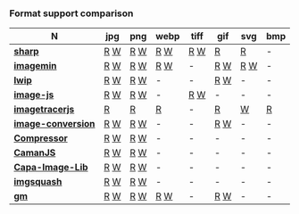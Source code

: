 ### Format support comparison

| **N** | **jpg** | **png** | **webp** | **tiff** | **gif** | **svg** | **bmp**|
| --- | --- | --- | --- | --- | --- | --- | --- |
| [**sharp**](https://github.com/lovell/sharp) | [R](https://github.com/lovell/sharp/blob/507eef3053645cbfab72df70a6e3285afc1d3699/lib/input.js#L87) [W](https://github.com/lovell/sharp/blob/507eef3053645cbfab72df70a6e3285afc1d3699/lib/output.js#L203) | [R](https://github.com/lovell/sharp/blob/507eef3053645cbfab72df70a6e3285afc1d3699/lib/input.js#L87) [W](https://github.com/lovell/sharp/blob/507eef3053645cbfab72df70a6e3285afc1d3699/lib/output.js#L279)| [R](https://github.com/lovell/sharp/blob/507eef3053645cbfab72df70a6e3285afc1d3699/lib/input.js#L87) [W](https://github.com/lovell/sharp/blob/507eef3053645cbfab72df70a6e3285afc1d3699/lib/output.js#L345) | [R](https://github.com/lovell/sharp/blob/507eef3053645cbfab72df70a6e3285afc1d3699/lib/input.js#L101) [W](https://github.com/lovell/sharp/blob/507eef3053645cbfab72df70a6e3285afc1d3699/lib/output.js#L407) | [R](https://github.com/lovell/sharp/blob/507eef3053645cbfab72df70a6e3285afc1d3699/lib/input.js#L101) | [R](https://github.com/lovell/sharp/blob/507eef3053645cbfab72df70a6e3285afc1d3699/lib/input.js#L87) | - |
| [**imagemin**](https://github.com/imagemin/imagemin) | [R](https://github.com/imagemin/imagemin/blob/cfc8ff20979ac24931aa1bbdc3eb9b97a875775a/index.js#L15) [W](https://github.com/imagemin/imagemin/blob/cfc8ff20979ac24931aa1bbdc3eb9b97a875775a/index.js#L37) | [R](https://github.com/imagemin/imagemin/blob/cfc8ff20979ac24931aa1bbdc3eb9b97a875775a/index.js#L15) [W](https://github.com/imagemin/imagemin/blob/cfc8ff20979ac24931aa1bbdc3eb9b97a875775a/index.js#L37) | [R](https://github.com/imagemin/imagemin/blob/cfc8ff20979ac24931aa1bbdc3eb9b97a875775a/index.js#L15) [W](https://github.com/imagemin/imagemin/blob/cfc8ff20979ac24931aa1bbdc3eb9b97a875775a/index.js#L37) | - | [R](https://github.com/imagemin/imagemin/blob/cfc8ff20979ac24931aa1bbdc3eb9b97a875775a/index.js#L15) [W](https://github.com/imagemin/imagemin/blob/cfc8ff20979ac24931aa1bbdc3eb9b97a875775a/index.js#L37) | [R](https://github.com/imagemin/imagemin/blob/cfc8ff20979ac24931aa1bbdc3eb9b97a875775a/index.js#L15) [W](https://github.com/imagemin/imagemin/blob/cfc8ff20979ac24931aa1bbdc3eb9b97a875775a/index.js#L37) | - |
| [**lwip**](https://github.com/EyalAr/lwip) | [R](https://github.com/EyalAr/lwip/blob/a559d24364139958ab99c9e153431bb408a031c6/lib/obtain.js#L22) [W](https://github.com/EyalAr/lwip/blob/a559d24364139958ab99c9e153431bb408a031c6/lib/BatchPrototypeInit.js#L253) | [R](https://github.com/EyalAr/lwip/blob/a559d24364139958ab99c9e153431bb408a031c6/lib/obtain.js#L22) [W](https://github.com/EyalAr/lwip/blob/a559d24364139958ab99c9e153431bb408a031c6/lib/BatchPrototypeInit.js#L253) | - | - | [R](https://github.com/EyalAr/lwip/blob/a559d24364139958ab99c9e153431bb408a031c6/lib/obtain.js#L22) [W](https://github.com/EyalAr/lwip/blob/a559d24364139958ab99c9e153431bb408a031c6/lib/BatchPrototypeInit.js#L253) | - | - |
| [**image-js**](https://github.com/image-js/image-js) | [R](https://github.com/image-js/image-js/blob/700c18a7de18bacbb6835c18bcac3c376b864a9c/packages/image-js/src/load/decodeJpeg.ts#L9) [W](https://github.com/image-js/image-js/blob/700c18a7de18bacbb6835c18bcac3c376b864a9c/packages/image-js/src/save/encodeJpeg.ts#L9) | [R](https://github.com/image-js/image-js/blob/700c18a7de18bacbb6835c18bcac3c376b864a9c/packages/image-js/src/load/decodePng.ts#L9) [W](https://github.com/image-js/image-js/blob/700c18a7de18bacbb6835c18bcac3c376b864a9c/packages/image-js/src/save/encodePng.ts#L7) | - | [R](https://github.com/image-js/tiff/blob/286d6edd1abdd9200ed982aa69feee1ed5ea62b4/src/tiffDecoder.ts#L54) [W]() | - | - | - |
| [**imagetracerjs**](https://github.com/jankovicsandras/imagetracerjs) | [R](https://github.com/jankovicsandras/imagetracerjs/blob/f66099fe02592378013d434922bf9b162ed0eb75/imagetracer_v1.2.6.js#L1133) | [R](https://github.com/jankovicsandras/imagetracerjs/blob/f66099fe02592378013d434922bf9b162ed0eb75/imagetracer_v1.2.6.js#L1133) | [R](https://github.com/jankovicsandras/imagetracerjs/blob/f66099fe02592378013d434922bf9b162ed0eb75/imagetracer_v1.2.6.js#L1133) | - | [R](https://github.com/jankovicsandras/imagetracerjs/blob/f66099fe02592378013d434922bf9b162ed0eb75/imagetracer_v1.2.6.js#L1133) | [W](https://github.com/jankovicsandras/imagetracerjs/blob/f66099fe02592378013d434922bf9b162ed0eb75/imagetracer_v1.2.6.js#L1016) | [R](https://github.com/jankovicsandras/imagetracerjs/blob/f66099fe02592378013d434922bf9b162ed0eb75/imagetracer_v1.2.6.js#L1133) |
| [**image-conversion**](https://github.com/WangYuLue/image-conversion) | [R](https://github.com/WangYuLue/image-conversion/blob/9b2c43527adc1bece64a725beb79148bd0186752/src/dataURLtoImage.ts#L7) [W](https://github.com/WangYuLue/image-conversion/blob/9b2c43527adc1bece64a725beb79148bd0186752/src/downloadFile.ts#L7) | [R](https://github.com/WangYuLue/image-conversion/blob/9b2c43527adc1bece64a725beb79148bd0186752/src/dataURLtoImage.ts#L7) [W](https://github.com/WangYuLue/image-conversion/blob/9b2c43527adc1bece64a725beb79148bd0186752/src/downloadFile.ts#L7) | - | - | [R](https://github.com/WangYuLue/image-conversion/blob/9b2c43527adc1bece64a725beb79148bd0186752/src/dataURLtoImage.ts#L7) [W](https://github.com/WangYuLue/image-conversion/blob/9b2c43527adc1bece64a725beb79148bd0186752/src/downloadFile.ts#L7) | - | - |
| [**Compressor**](https://github.com/fengyuanchen/compressorjs) | [R](https://github.com/fengyuanchen/compressorjs/blob/5c873ddf9c9d68ad088c474cd9a367e2488d9d11/src/index.js#L119) [W](https://github.com/fengyuanchen/compressorjs/blob/5c873ddf9c9d68ad088c474cd9a367e2488d9d11/src/index.js#L147) | [R](https://github.com/fengyuanchen/compressorjs/blob/5c873ddf9c9d68ad088c474cd9a367e2488d9d11/src/index.js#L119) [W](https://github.com/fengyuanchen/compressorjs/blob/5c873ddf9c9d68ad088c474cd9a367e2488d9d11/src/index.js#L147) | - | -| - | - | - |
| [**CamanJS**](https://github.com/meltingice/CamanJS/) | [R](https://github.com/meltingice/CamanJS/blob/66d19143f1b68a15e3101f5f73ba7561584a9f6e/src/core/caman.coffee#L254) [W](https://github.com/meltingice/CamanJS/blob/66d19143f1b68a15e3101f5f73ba7561584a9f6e/src/core/io.coffee#L70) | [R](https://github.com/meltingice/CamanJS/blob/66d19143f1b68a15e3101f5f73ba7561584a9f6e/src/core/caman.coffee#L254) [W](https://github.com/meltingice/CamanJS/blob/66d19143f1b68a15e3101f5f73ba7561584a9f6e/src/core/io.coffee#L70) | - | -| - | - | - |
| [**Capa-Image-Lib**](https://gitlab.com/Capa_Album/capa_image_lib) | [R](https://gitlab.com/Capa_Album/capa_image_lib/-/blob/c0d0b40d297abd3d212af224a96cb7f6e83e2ab0/index.js#L11) [W](https://gitlab.com/Capa_Album/capa_image_lib/-/blob/c0d0b40d297abd3d212af224a96cb7f6e83e2ab0/index.js#L11) | [R](https://gitlab.com/Capa_Album/capa_image_lib/-/blob/c0d0b40d297abd3d212af224a96cb7f6e83e2ab0/index.js#L88) [W](https://gitlab.com/Capa_Album/capa_image_lib/-/blob/c0d0b40d297abd3d212af224a96cb7f6e83e2ab0/index.js#L88) | - | -| - | - | - |
| [**imgsquash**](https://github.com/eashish93/imgsquash) | [R]() [W]() | [R]() [W]() | - | -| - | - | - |
| [**gm**](https://github.com/aheckmann/gm) | [R]() [W]()  | [R]() [W]()  | [R]() [W]()  | - | [R]() [W]() | - | - |
